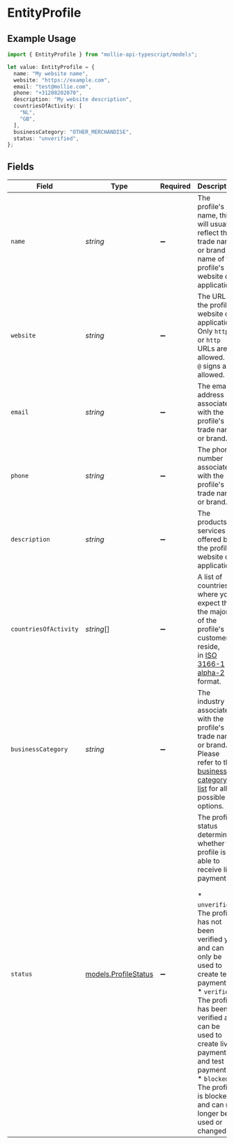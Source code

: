 # EntityProfile

## Example Usage

```typescript
import { EntityProfile } from "mollie-api-typescript/models";

let value: EntityProfile = {
  name: "My website name",
  website: "https://example.com",
  email: "test@mollie.com",
  phone: "+31208202070",
  description: "My website description",
  countriesOfActivity: [
    "NL",
    "GB",
  ],
  businessCategory: "OTHER_MERCHANDISE",
  status: "unverified",
};
```

## Fields

| Field                                                                                                                                                                                                                                                                                                                                                                     | Type                                                                                                                                                                                                                                                                                                                                                                      | Required                                                                                                                                                                                                                                                                                                                                                                  | Description                                                                                                                                                                                                                                                                                                                                                               | Example                                                                                                                                                                                                                                                                                                                                                                   |
| ------------------------------------------------------------------------------------------------------------------------------------------------------------------------------------------------------------------------------------------------------------------------------------------------------------------------------------------------------------------------- | ------------------------------------------------------------------------------------------------------------------------------------------------------------------------------------------------------------------------------------------------------------------------------------------------------------------------------------------------------------------------- | ------------------------------------------------------------------------------------------------------------------------------------------------------------------------------------------------------------------------------------------------------------------------------------------------------------------------------------------------------------------------- | ------------------------------------------------------------------------------------------------------------------------------------------------------------------------------------------------------------------------------------------------------------------------------------------------------------------------------------------------------------------------- | ------------------------------------------------------------------------------------------------------------------------------------------------------------------------------------------------------------------------------------------------------------------------------------------------------------------------------------------------------------------------- |
| `name`                                                                                                                                                                                                                                                                                                                                                                    | *string*                                                                                                                                                                                                                                                                                                                                                                  | :heavy_minus_sign:                                                                                                                                                                                                                                                                                                                                                        | The profile's name, this will usually reflect the trade name or brand name of the profile's website or<br/>application.                                                                                                                                                                                                                                                   | My website name                                                                                                                                                                                                                                                                                                                                                           |
| `website`                                                                                                                                                                                                                                                                                                                                                                 | *string*                                                                                                                                                                                                                                                                                                                                                                  | :heavy_minus_sign:                                                                                                                                                                                                                                                                                                                                                        | The URL to the profile's website or application. Only `https` or `http` URLs are allowed. No `@` signs are<br/>allowed.                                                                                                                                                                                                                                                   | https://example.com                                                                                                                                                                                                                                                                                                                                                       |
| `email`                                                                                                                                                                                                                                                                                                                                                                   | *string*                                                                                                                                                                                                                                                                                                                                                                  | :heavy_minus_sign:                                                                                                                                                                                                                                                                                                                                                        | The email address associated with the profile's trade name or brand.                                                                                                                                                                                                                                                                                                      | test@mollie.com                                                                                                                                                                                                                                                                                                                                                           |
| `phone`                                                                                                                                                                                                                                                                                                                                                                   | *string*                                                                                                                                                                                                                                                                                                                                                                  | :heavy_minus_sign:                                                                                                                                                                                                                                                                                                                                                        | The phone number associated with the profile's trade name or brand.                                                                                                                                                                                                                                                                                                       | +31208202070                                                                                                                                                                                                                                                                                                                                                              |
| `description`                                                                                                                                                                                                                                                                                                                                                             | *string*                                                                                                                                                                                                                                                                                                                                                                  | :heavy_minus_sign:                                                                                                                                                                                                                                                                                                                                                        | The products or services offered by the profile's website or application.                                                                                                                                                                                                                                                                                                 | My website description                                                                                                                                                                                                                                                                                                                                                    |
| `countriesOfActivity`                                                                                                                                                                                                                                                                                                                                                     | *string*[]                                                                                                                                                                                                                                                                                                                                                                | :heavy_minus_sign:                                                                                                                                                                                                                                                                                                                                                        | A list of countries where you expect that the majority of the profile's customers reside,<br/>in [ISO 3166-1 alpha-2](https://en.wikipedia.org/wiki/ISO_3166-1_alpha-2) format.                                                                                                                                                                                           | [<br/>"NL",<br/>"GB"<br/>]                                                                                                                                                                                                                                                                                                                                                |
| `businessCategory`                                                                                                                                                                                                                                                                                                                                                        | *string*                                                                                                                                                                                                                                                                                                                                                                  | :heavy_minus_sign:                                                                                                                                                                                                                                                                                                                                                        | The industry associated with the profile's trade name or brand. Please refer to the<br/>[business category list](common-data-types#business-category) for all possible options.                                                                                                                                                                                           | OTHER_MERCHANDISE                                                                                                                                                                                                                                                                                                                                                         |
| `status`                                                                                                                                                                                                                                                                                                                                                                  | [models.ProfileStatus](../models/profilestatus.md)                                                                                                                                                                                                                                                                                                                        | :heavy_minus_sign:                                                                                                                                                                                                                                                                                                                                                        | The profile status determines whether the profile is able to receive live payments.<br/><br/>* `unverified`: The profile has not been verified yet and can only be used to create test payments.<br/>* `verified`: The profile has been verified and can be used to create live payments and test payments.<br/>* `blocked`: The profile is blocked and can no longer be used or changed. | unverified                                                                                                                                                                                                                                                                                                                                                                |